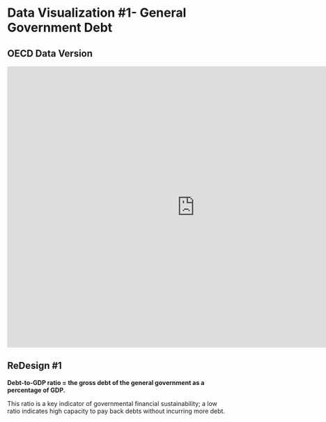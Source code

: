 # Data Visualization #1- General Government Debt
## OECD Data Version
<iframe src="https://data.oecd.org/chart/69sf" width="860" height="645" style="border: 0" mozallowfullscreen="true" webkitallowfullscreen="true" allowfullscreen="true"><a href="https://data.oecd.org/chart/69sf" target="_blank">OECD Chart: General government debt, Total, % of GDP, Annual, 2017</a></iframe>

## ReDesign #1
**Debt-to-GDP ratio = the gross debt of the general government as a percentage of GDP.** 

This ratio is a key indicator of governmental financial sustainability; a low ratio indicates high capacity to pay back debts without incurring more debt.
<div class="flourish-embed flourish-chart" data-src="visualisation/4252865"><script src="https://public.flourish.studio/resources/embed.js"></script></div>
